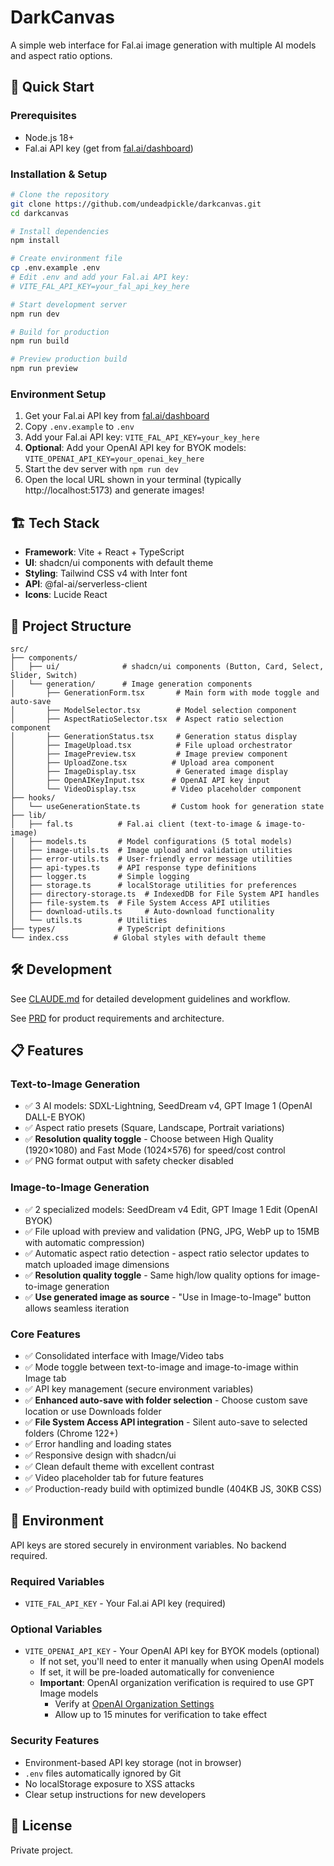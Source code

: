 # DarkCanvas

A simple web interface for Fal.ai image generation with multiple AI models and aspect ratio options.

## 🚀 Quick Start

### Prerequisites
- Node.js 18+
- Fal.ai API key (get from [fal.ai/dashboard](https://fal.ai/dashboard))

### Installation & Setup

```bash
# Clone the repository
git clone https://github.com/undeadpickle/darkcanvas.git
cd darkcanvas

# Install dependencies
npm install

# Create environment file
cp .env.example .env
# Edit .env and add your Fal.ai API key:
# VITE_FAL_API_KEY=your_fal_api_key_here

# Start development server
npm run dev

# Build for production
npm run build

# Preview production build
npm run preview
```

### Environment Setup
1. Get your Fal.ai API key from [fal.ai/dashboard](https://fal.ai/dashboard)
2. Copy `.env.example` to `.env`
3. Add your Fal.ai API key: `VITE_FAL_API_KEY=your_key_here`
4. **Optional**: Add your OpenAI API key for BYOK models: `VITE_OPENAI_API_KEY=your_openai_key_here`
5. Start the dev server with `npm run dev`
6. Open the local URL shown in your terminal (typically http://localhost:5173) and generate images!

## 🏗️ Tech Stack

- **Framework**: Vite + React + TypeScript
- **UI**: shadcn/ui components with default theme
- **Styling**: Tailwind CSS v4 with Inter font
- **API**: @fal-ai/serverless-client
- **Icons**: Lucide React

## 📁 Project Structure

```
src/
├── components/
│   ├── ui/              # shadcn/ui components (Button, Card, Select, Slider, Switch)
│   └── generation/      # Image generation components
│       ├── GenerationForm.tsx       # Main form with mode toggle and auto-save
│       ├── ModelSelector.tsx        # Model selection component
│       ├── AspectRatioSelector.tsx  # Aspect ratio selection component
│       ├── GenerationStatus.tsx     # Generation status display
│       ├── ImageUpload.tsx          # File upload orchestrator
│       ├── ImagePreview.tsx         # Image preview component
│       ├── UploadZone.tsx          # Upload area component
│       ├── ImageDisplay.tsx         # Generated image display
│       ├── OpenAIKeyInput.tsx      # OpenAI API key input
│       └── VideoDisplay.tsx        # Video placeholder component
├── hooks/
│   └── useGenerationState.ts       # Custom hook for generation state
├── lib/
│   ├── fal.ts          # Fal.ai client (text-to-image & image-to-image)
│   ├── models.ts       # Model configurations (5 total models)
│   ├── image-utils.ts  # Image upload and validation utilities
│   ├── error-utils.ts  # User-friendly error message utilities
│   ├── api-types.ts    # API response type definitions
│   ├── logger.ts       # Simple logging
│   ├── storage.ts      # localStorage utilities for preferences
│   ├── directory-storage.ts  # IndexedDB for File System API handles
│   ├── file-system.ts  # File System Access API utilities
│   ├── download-utils.ts     # Auto-download functionality
│   └── utils.ts        # Utilities
├── types/              # TypeScript definitions
└── index.css          # Global styles with default theme
```

## 🛠️ Development

See [CLAUDE.md](./CLAUDE.md) for detailed development guidelines and workflow.

See [PRD](./docs/darkcanvas-prd.md) for product requirements and architecture.

## 📋 Features

### Text-to-Image Generation
- ✅ 3 AI models: SDXL-Lightning, SeedDream v4, GPT Image 1 (OpenAI DALL-E BYOK)
- ✅ Aspect ratio presets (Square, Landscape, Portrait variations)
- ✅ **Resolution quality toggle** - Choose between High Quality (1920×1080) and Fast Mode (1024×576) for speed/cost control
- ✅ PNG format output with safety checker disabled

### Image-to-Image Generation
- ✅ 2 specialized models: SeedDream v4 Edit, GPT Image 1 Edit (OpenAI BYOK)
- ✅ File upload with preview and validation (PNG, JPG, WebP up to 15MB with automatic compression)
- ✅ Automatic aspect ratio detection - aspect ratio selector updates to match uploaded image dimensions
- ✅ **Resolution quality toggle** - Same high/low quality options for image-to-image generation
- ✅ **Use generated image as source** - "Use in Image-to-Image" button allows seamless iteration

### Core Features
- ✅ Consolidated interface with Image/Video tabs
- ✅ Mode toggle between text-to-image and image-to-image within Image tab
- ✅ API key management (secure environment variables)
- ✅ **Enhanced auto-save with folder selection** - Choose custom save location or use Downloads folder
- ✅ **File System Access API integration** - Silent auto-save to selected folders (Chrome 122+)
- ✅ Error handling and loading states
- ✅ Responsive design with shadcn/ui
- ✅ Clean default theme with excellent contrast
- ✅ Video placeholder tab for future features
- ✅ Production-ready build with optimized bundle (404KB JS, 30KB CSS)

## 🔑 Environment

API keys are stored securely in environment variables. No backend required.

### Required Variables
- `VITE_FAL_API_KEY` - Your Fal.ai API key (required)

### Optional Variables
- `VITE_OPENAI_API_KEY` - Your OpenAI API key for BYOK models (optional)
  - If not set, you'll need to enter it manually when using OpenAI models
  - If set, it will be pre-loaded automatically for convenience
  - **Important**: OpenAI organization verification is required to use GPT Image models
    - Verify at [OpenAI Organization Settings](https://platform.openai.com/settings/organization/general)
    - Allow up to 15 minutes for verification to take effect

### Security Features
- Environment-based API key storage (not in browser)
- `.env` files automatically ignored by Git
- No localStorage exposure to XSS attacks
- Clear setup instructions for new developers

## 📄 License

Private project.